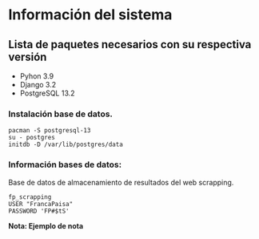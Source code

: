 # Información del sistema


## Lista de paquetes necesarios con su respectiva versión

- Pyhon 3.9
- Django 3.2
- PostgreSQL 13.2

### Instalación base de datos.

    pacman -S postgresql-13
    su - postgres
    initdb -D /var/lib/postgres/data

### Información bases de datos:

Base de datos de almacenamiento de resultados del web scrapping.

    fp_scrapping
    USER "FrancaPaisa"
    PASSWORD 'FP#$tS'

**Nota: Ejemplo de nota**
